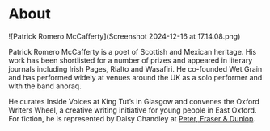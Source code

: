 # About

![Patrick Romero McCafferty](Screenshot 2024-12-16 at 17.14.08.png)


Patrick Romero McCafferty is a poet of Scottish and Mexican heritage. His work has been shortlisted for a number of prizes and appeared in literary journals including Irish Pages, Rialto and Wasafiri. He co-founded Wet Grain and has performed widely at venues around the UK as a solo performer and with the band anoraq. 

He curates Inside Voices at King Tut’s in Glasgow and convenes the Oxford Writers Wheel, a creative writing initiative for young people in East Oxford. For fiction, he is represented by Daisy Chandley at [Peter, Fraser & Dunlop](https://petersfraserdunlop.com/clients/patrick-romero-mccafferty/).
